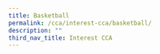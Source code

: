 ```yaml
---
title: Basketball
permalink: /cca/interest-cca/basketball/
description: ""
third_nav_title: Interest CCA
---
```

